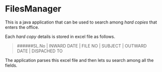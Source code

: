 FilesManager
============
This is a java application that can be used to search among *hard copies* that enters the office.

Each *hard copy* details is stored in excel file as follows. 

>######SL.No        |	INWARD DATE |       	FILE NO	 |        SUBJECT   |      	OUTWARD DATE |     	DISPACHED TO

The application parses this excel file and then lets su search among all the fields.
